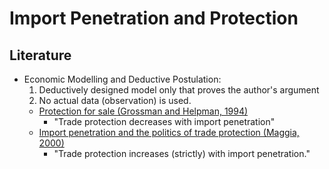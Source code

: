 # Import Penetration and Protection  
## Literature

- Economic Modelling and Deductive Postulation: 
    1) Deductively designed model only that proves the author's argument
    2) No actual data (observation) is used. 
  - [Protection for sale (Grossman and Helpman, 1994)](https://sci-hub.st/https://www.jstor.org/stable/2118033) 
    - "Trade protection decreases with import penetration"
  - [Import penetration and the politics of trade protection (Maggia, 2000)](https://sci-hub.st/https://www.sciencedirect.com/science/article/pii/S002219969900029X)
    - "Trade protection increases (strictly) with import penetration."
